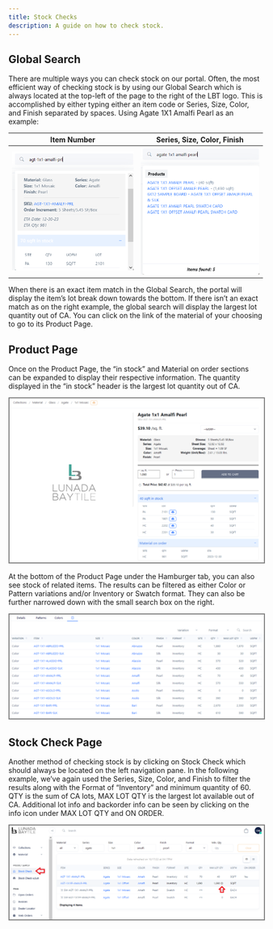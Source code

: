 ```yaml
---
title: Stock Checks
description: A guide on how to check stock.
---
```





## Global Search

There are multiple ways you can check stock on our portal.
Often, the most efficient way of checking stock is by using our Global Search which is always located at the top-left of the page to the right of the LBT logo. This is accomplished by either typing either an item code or Series, Size, Color, and Finish separated by spaces.
Using Agate 1X1 Amalfi Pearl as an example:


Item Number            |  Series, Size, Color, Finish
:-------------------------:|:-------------------------:
![title](/src/assets/agt_1x1_amalfi_prl_global_search.png)  |  ![title](/src/assets/agate_1x1_amalfi_pearl_global_search.png)


When there is an exact item match in the Global Search, the portal will display the item’s lot break down towards the bottom. If there isn’t an exact match as on the right example, the global search will display the largest lot quantity out of CA. You can click on the link of the material of your choosing to go to its Product Page.


## Product Page

Once on the Product Page, the “in stock” and Material on order sections can be expanded to display their respective information. The quantity displayed in the “in stock” header is the largest lot quantity out of CA.

<img src="/src/assets/agt_1x1_amalfi_prl_product.png" alt="none" style="border: 2px solid  gray;">


At the bottom of the Product Page under the Hamburger tab, you can also see stock of related items.
The results can be filtered as either Color or Pattern variations and/or Inventory or Swatch format. They can also be further narrowed down with the small search box on the right.

<img src="/src/assets/agt_1x1_amalfi_prl_product_bottom.png" alt="none" style="border: 2px solid  gray;">


## Stock Check Page

Another method of checking stock is by clicking on Stock Check which should always be located on the left navigation pane.
In the following example, we’ve again used the Series, Size, Color, and Finish to filter the results along with the Format of “Inventory” and minimum quantity of 60. QTY is the sum of CA lots, MAX LOT QTY is the largest lot available out of CA.
Additional lot info and backorder info can be seen by clicking on the info icon under MAX LOT QTY and ON ORDER.

<img src="/src/assets/agt_1x1_amalfi_prl_stock_check.png" alt="none" style="border: 2px solid  gray;">

